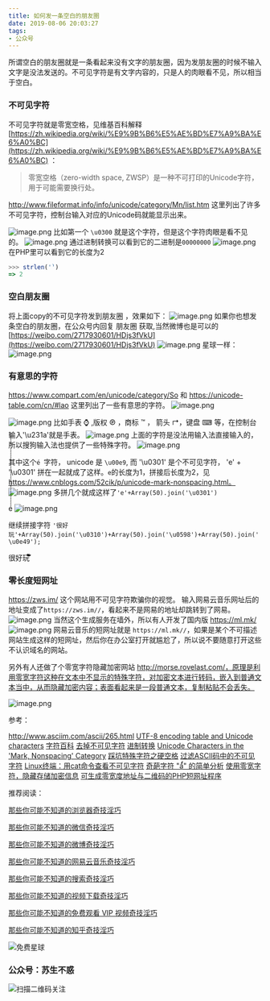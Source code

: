 ```yaml
---
title: 如何发一条空白的朋友圈
date: 2019-08-06 20:03:27
tags:
- 公众号
---
```

所谓空白的朋友圈就是一条看起来没有文字的朋友圈，因为发朋友圈的时候不输入文字是没法发送的。不可见字符是有文字内容的，只是人的肉眼看不见，所以相当于空白。

### 不可见字符
不可见字符就是零宽空格，见维基百科解释[https://zh.wikipedia.org/wiki/%E9%9B%B6%E5%AE%BD%E7%A9%BA%E6%A0%BC](https://zh.wikipedia.org/wiki/%E9%9B%B6%E5%AE%BD%E7%A9%BA%E6%A0%BC)
：
> 零宽空格（zero-width space, ZWSP）是一种不可打印的Unicode字符，用于可能需要换行处。

http://www.fileformat.info/info/unicode/category/Mn/list.htm 这里列出了许多不可见字符，控制台输入对应的Unicode码就能显示出来。

![image.png](https://upload-images.jianshu.io/upload_images/17817191-a5d76abc5cc0f5a0.png?imageMogr2/auto-orient/strip%7CimageView2/2/w/1240)
比如第一个 `\u0300` 就是`̀`这个字符，但是这个字符肉眼是看不见的。
![image.png](https://upload-images.jianshu.io/upload_images/17817191-3c2b1e3601144d3b.png?imageMogr2/auto-orient/strip%7CimageView2/2/w/1240)
通过进制转换可以看到它的二进制是`00000000`
![image.png](https://upload-images.jianshu.io/upload_images/17817191-6e7938ce9d6a1364.png?imageMogr2/auto-orient/strip%7CimageView2/2/w/1240)
在PHP里可以看到它的长度为2
```js
>>> strlen('̀')
=> 2
```
### 空白朋友圈
将上面copy的不可见字符发到朋友圈 ，效果如下：
![image.png](https://upload-images.jianshu.io/upload_images/17817191-54d98f006b6bfc9e.png?imageMogr2/auto-orient/strip%7CimageView2/2/w/1240)
如果你也想发条空白的朋友圈，在公众号内回复  朋友圈  获取,当然微博也是可以的[https://weibo.com/2717930601/HDjs3fVkU](https://weibo.com/2717930601/HDjs3fVkU)
![image.png](https://upload-images.jianshu.io/upload_images/17817191-7f48ac1c43cfb7d9.png?imageMogr2/auto-orient/strip%7CimageView2/2/w/1240)
星球一样：
![image.png](https://upload-images.jianshu.io/upload_images/17817191-e5f66ace53a0ffc1.png?imageMogr2/auto-orient/strip%7CimageView2/2/w/1240)

### 有意思的字符
https://www.compart.com/en/unicode/category/So 和 https://unicode-table.com/cn/#lao 这里列出了一些有意思的字符。
![image.png](https://upload-images.jianshu.io/upload_images/17817191-0335fa58f90f77b5.png?imageMogr2/auto-orient/strip%7CimageView2/2/w/1240)

![image.png](https://upload-images.jianshu.io/upload_images/17817191-36459f0c83042320.png?imageMogr2/auto-orient/strip%7CimageView2/2/w/1240)
比如手表 ⌚ ,版权 ℗ ，商标 ™ ， 箭头 ↱，键盘 ⌨ 等，在控制台输入'\u231a'就是手表。
![image.png](https://upload-images.jianshu.io/upload_images/17817191-7db6002f089ecf44.png?imageMogr2/auto-orient/strip%7CimageView2/2/w/1240)
上面的字符是没法用输入法直接输入的，所以搜狗输入法也提供了一些特殊字符。
![image.png](https://upload-images.jianshu.io/upload_images/17817191-f7c61fe3f39d3e72.png?imageMogr2/auto-orient/strip%7CimageView2/2/w/1240)

 其中这个`é `字符，  unicode 是 `\u00e9`, 而 '\u0301' 是个不可见字符，
 'e' + '\u0301' 拼在一起就成了这样。`e`的长度为1，拼接后长度为2，见 https://www.cnblogs.com/52cik/p/unicode-mark-nonspacing.html。
![image.png](https://upload-images.jianshu.io/upload_images/17817191-d50b23e7e32d056c.png?imageMogr2/auto-orient/strip%7CimageView2/2/w/1240)
多拼几个就成这样了`'e'+Array(50).join('\u0301')`  

é́́́́́́́́́́́́́́́́́́́́́́́́́́́́́́́́́́́́́́́́́́́́́́́́
![image.png](https://upload-images.jianshu.io/upload_images/17817191-656a4441bdc99862.png?imageMogr2/auto-orient/strip%7CimageView2/2/w/1240)

继续拼接字符 `'很好玩'+Array(50).join('\u0310')+Array(50).join('\u0598')+Array(50).join('\u0e49');`

很好玩้้้้้้้้้้้้้้้้้้้้้้้้้้้้้้้้้้้้้้้้้้้้้้้้้̐̐̐̐̐̐̐̐̐̐̐̐̐̐̐̐̐̐̐̐̐̐̐̐̐̐̐̐̐̐̐̐̐̐̐̐̐̐̐̐̐̐̐̐̐̐̐̐̐֘֘֘֘֘֘֘֘֘֘֘֘֘֘֘֘֘֘֘֘֘֘֘֘֘֘֘֘֘֘֘֘֘֘֘֘֘֘֘֘֘֘֘֘֘֘֘֘֘

### 零长度短网址
 https://zws.im/  这个网站用不可见字符欺骗你的视觉。
输入网易云音乐网址后的地址变成了`https://zws.im/​‌​​​‌​​‌‌​​‌​/`，看起来不是网易的地址却跳转到了网易。
![image.png](https://upload-images.jianshu.io/upload_images/17817191-1b44e1e184bde63f.png?imageMogr2/auto-orient/strip%7CimageView2/2/w/1240)
当然这个生成服务在墙外，所以有人开发了国内版 https://ml.mk/ 
![image.png](https://upload-images.jianshu.io/upload_images/17817191-4db642a7bd31f999.png?imageMogr2/auto-orient/strip%7CimageView2/2/w/1240)
网易云音乐的短网址就是 `https://ml.mk/‌‌‌‌‌‌‌‌​‌​​​‌​‌/`，如果是某个不可描述网站生成这样的短网址，然后你在办公室打开就尴尬了，所以说不要随意打开这些不认识域名的网站。

另外有人还做了个零宽字符隐藏加密网站 http://morse.rovelast.com/，原理是利用零宽字符这种在文本中不显示的特殊字符，对加密文本进行转码，嵌入到普通文本当中，从而隐藏加密内容；表面看起来是一段普通文本，复制粘贴不会丢失。

![image.png](https://upload-images.jianshu.io/upload_images/17817191-d348856dcba4ed70.png?imageMogr2/auto-orient/strip%7CimageView2/2/w/1240)


参考： 

 
  http://www.asciim.com/ascii/265.html
[UTF-8 encoding table and Unicode characters](https://www.utf8-chartable.de/unicode-utf8-table.pl)
[字符百科](https://unicode-table.com/cn/#control-character)
[去掉不可见字符](https://mengkang.net/740.html)
[进制转换](http://ctf.ssleye.com/jinzhi.html)
[Unicode Characters in the 'Mark, Nonspacing' Category](http://www.fileformat.info/info/unicode/category/Mn/list.htm)
[踩坑特殊字符之硬空格](https://www.playpi.org/2018090601.html)
[过滤ASCII码中的不可见字符](http://www.asciim.com/ascii/265.html)
[Linux终端：用cat命令查看不可见字符](https://linux.cn/article-2137-1.html)
[奇葩字符 "a๎๎๎๎๎๎๎๎๎๎๎๎๎๎๎๎๎๎๎" 的简单分析](https://www.cnblogs.com/52cik/p/unicode-mark-nonspacing.html#!comments)
[使用零宽字符，隐藏存储加密信息](https://github.com/rover95/morse-encrypt)
[可生成零宽度地址与二维码的PHP短网址程序](https://github.com/asiacny/zero-width-qrcode-sqlite-shortener)

推荐阅读：

[那些你可能不知道的浏览器奇技淫巧](https://mp.weixin.qq.com/s/-cSjrvkibYGp5Fx8gCTFuw)

[那些你可能不知道的微信奇技淫巧](https://mp.weixin.qq.com/s/eGDO0Y8el_dsEyriCoAgog)

[那些你可能不知道的微博奇技淫巧](https://mp.weixin.qq.com/s/j7VhoZXmUTnOWC5C_B8jlQ)

[那些你可能不知道的网易云音乐奇技淫巧](https://mp.weixin.qq.com/s/LtI2piwAIDXA590NEsXvuw)

 [那些你可能不知道的搜索奇技淫巧](https://mp.weixin.qq.com/s?__biz=MzIyMjg2ODExMA==&mid=2247483979&idx=1&sn=0735daa1d805b66d346ed0e8e60a841f&scene=21#wechat_redirect)

[那些你可能不知道的视频下载奇技淫巧](https://mp.weixin.qq.com/s?__biz=MzIyMjg2ODExMA==&mid=2247483983&idx=1&sn=f0e1d9a8e22caf609d6c21431a530186&chksm=e827a5aedf502cb8b72f2036054753fcfd9c20c28b9fbccdeae619a254a80e1024f18ba06523&token=457023358&lang=zh_CN#rd)

[那些你可能不知道的免费观看 VIP 视频奇技淫巧](https://mp.weixin.qq.com/s/R3x-xZwqLIVwPjlgikDQ9A)

[那些你可能不知道的知乎奇技淫巧](https://mp.weixin.qq.com/s/sqRgMh4rxFBt5YxNtaa6dw)

![免费星球](https://upload-images.jianshu.io/upload_images/17817191-393b26173c148690.png?imageMogr2/auto-orient/strip%7CimageView2/2/w/1240)
### 公众号：苏生不惑
 ![扫描二维码关注](https://upload-images.jianshu.io/upload_images/17817191-6e0079f95d4c0338.jpg?imageMogr2/auto-orient/strip%7CimageView2/2/w/1240)




